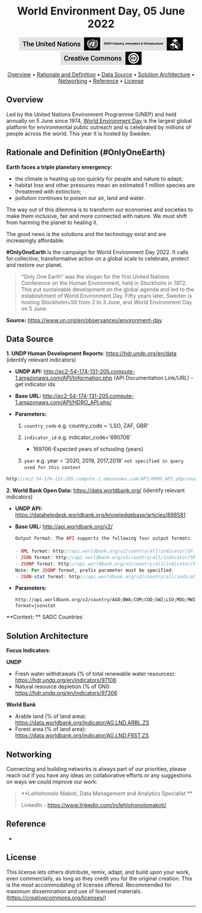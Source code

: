 <h1 align="center">World Environment Day, 05 June 2022</a></h1>

<p align='center'>
<img src="03_Resources/badge_un_title.png" style="height:35px" alt="un_badge" border="0">
<img src="03_Resources/badge_sdg4_title.png" style="height:35px" alt="cc_badge" border="0">
<img src="03_Resources/badge_cc_title.png" style="height:35px" alt="cc_badge" border="0">
</p>
<p align="center">
  <a href="#overview">Overview</a> •
  <a href="#Rationale and definition (SDG9c)">Rationale and Definition</a> •
  <a href="#Data Source">Data Source</a> •
  <a href="#Solution Architecture">Solution Architecture</a> •
  <a href="#networking">Networking</a> •
  <a href="#Reference">Reference</a> •
  <a href="#license">License</a>
</p>


## Overview

Led by the United Nations Environment Programme (UNEP) and held annually on 5 June since 1974, [World Environment Day](https://www.unep.org/events/un-day/world-environment-day-2022) is the largest global platform for environmental public outreach and is celebrated by millions of people across the world. This year it is hosted by Sweden.



## Rationale and Definition (#OnlyOneEarth)

**Earth faces a triple planetary emergency:**

- the climate is heating up too quickly for people and nature to adapt;
- habitat loss and other pressures mean an estimated 1 million species are threatened with extinction;
- pollution continues to poison our air, land and water.

The way out of this dilemma is to transform our economies and societies to make them inclusive, fair and more connected with nature. We must shift from harming the planet to healing it.

The good news is the solutions and the technology exist and are increasingly affordable.

**\#OnlyOneEarth** is the campaign for World Environment Day 2022. It calls for collective, transformative action on a global scale to celebrate, protect and restore our planet.

> “Only One Earth” was the slogan for the first United Nations Conference on the Human Environment, held in Stockholm in 1972. This put sustainable development on the global agenda and led to the establishment of World Environment Day. Fifty years later, Sweden is hosting Stockholm+50 from 2 to 3 June, and World Environment Day on 5 June.

**Source:** https://www.un.org/en/observances/environment-day



## Data Source

**1. UNDP Human Development Reports**: https://hdr.undp.org/en/data (identify relevant indicators)

- **UNDP API:** http://ec2-54-174-131-205.compute-1.amazonaws.com/API/Information.php (API Documentation Link/URL) - get indicator ids

- **Base URL:** http://ec2-54-174-131-205.compute-1.amazonaws.com/API/HDRO_API.php/

- **Parameters:**

  1. `country_code` e.g. country_code = 'LSO, ZAF, GBR'
  2. `indicator_id` e.g.  indicator_code='690706'
     - 169706-Expected years of schooling (years)

  3. `year` e.g. year = '2020, 2019, 2017,2018' `not specified in query used for this context`


```php
http://ec2-54-174-131-205.compute-1.amazonaws.com/API/HDRO_API.php/country_code=AGO,BWA,COM,COD,SWZ,LSO,MDG,MWI,MUS,MOZ,NAM,SYC,ZAF,TZA,ZMB,ZWE/indicator_id=46006
```

**2. World Bank Open Data:** https://data.worldbank.org/ (identify relevant indicators)

- **UNDP API:** https://datahelpdesk.worldbank.org/knowledgebase/articles/898581

- **Base URL:** http://api.worldbank.org/v2/

    ```php
    Output Format: The API supports the following four output formats.

    - XML format: http://api.worldbank.org/v2/country/all/indicator/SP.POP.TOTL?format=xml (paginated)
    - JSON format: http://api.worldbank.org/v2/country/all/indicator/SP.POP.TOTL?format=json (paginated)
    - JSONP format: http://api.worldbank.org/v2/country/all/indicator/SP.POP.TOTL?format=jsonP&prefix=Getdata  (invalid response)
    Note: For JSONP format, prefix parameter must be specified.
    - JSON-stat format: http://api.worldbank.org/v2/country/all/indicator/SP.POP.TOTL?format=jsonstat (usable - not paginated)
    ```

- **Parameters:**

    ```
    http://api.worldbank.org/v2/country/AGO;BWA;COM;COD;SWZ;LSO;MDG;MWI;MUS;MOZ;NAM;SYC;ZAF;TZA;ZMB;ZWE/indicator/AG.LND.ARBL.ZS?format=jsonstat
    ```

    



**Context: ** SADC Countries



## Solution Architecture

**Focus Indicators**:

**UNDP**

- Fresh water withdrawals (% of total renewable water resources): https://hdr.undp.org/en/indicators/97106
- Natural resource depletion (% of GNI): https://hdr.undp.org/en/indicators/97306

**World Bank**

- Arable land (% of land area): https://data.worldbank.org/indicator/AG.LND.ARBL.ZS
- Forest area (% of land area): https://data.worldbank.org/indicator/AG.LND.FRST.ZS

## Networking

Connecting and building networks is always part of our  priorities, please reach out if you have any ideas on collaborative  efforts or any suggestions on ways we could improve our work:

> **Lehlohonolo Makoti, Data Management and Analytics Specialist **
>
> LinkedIn - https://www.linkedin.com/in/lehlohonolomakoti/



## Reference 

- 

## License

This license lets others distribute, remix, adapt, and build upon your  work, even commercially, as long as they credit you for the original  creation. This is the most accommodating of licenses offered.  Recommended for maximum dissemination and use of licensed materials. (https://creativecommons.org/licenses/)

****
